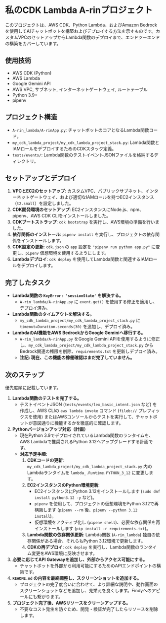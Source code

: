 # 私のCDK Lambda A-rinプロジェクト

このプロジェクトは、AWS CDK、Python Lambda、およびAmazon Bedrockを使用してAIチャットボットを構築およびデプロイする方法を示すものです。カスタムVPCのセットアップからLambda関数のデプロイまで、エンドツーエンドの構築をカバーしています。

## 使用技術

* AWS CDK (Python)
* AWS Lambda
* Google Gemini API
* AWS VPC, サブネット, インターネットゲートウェイ, ルートテーブル
* Python 3.9+
* pipenv

## プロジェクト構造

* `A-rin_lambda/A-rinApp.py`: チャットボットのコアとなるLambda関数コード。
* `my_cdk_lambda_project/my_cdk_lambda_project_stack.py`: Lambda関数とIAMロールをデプロイするためのCDKスタック定義。
* `tests/events/`: Lambda関数のテストイベントJSONファイルを格納するディレクトリ。

## セットアップとデプロイ

1.  **VPCとEC2のセットアップ**: カスタムVPC、パブリックサブネット、インターネットゲートウェイ、および適切なIAMロールを持つEC2インスタンス（`t2.small`）を設定しました。
2.  **CDK開発環境のセットアップ**: EC2インスタンスにNode.js、npm、pipenv、AWS CDK CLIをインストールしました。
3.  **CDKブートストラップ**: `cdk bootstrap` を実行し、AWS環境の準備を行いました。
4.  **依存関係のインストール**: `pipenv install` を実行し、プロジェクトの依存関係をインストールします。
5.  **CDK設定の更新**: `cdk.json` の `app` 設定を `"pipenv run python app.py"` に変更し、`pipenv` 仮想環境を使用するようにします。
6.  **Lambdaデプロイ**: `cdk deploy` を使用してLambda関数と関連するIAMロールをデプロイします。

## 完了したタスク

*   **Lambda関数の `KeyError: 'sessionState'` を解決する。**
    *   `A-rin_lambda/A-rinApp.py` に `event.get()` を使用する修正を適用し、デプロイ済み。
*   **Lambda関数のタイムアウトを解決する。**
    *   `my_cdk_lambda_project/my_cdk_lambda_project_stack.py` に `timeout=Duration.seconds(30)` を追加し、デプロイ済み。
*   **LambdaのAI機能をAWS BedrockからGoogle Geminiへ移行する。**
    *   `A-rin_lambda/A-rinApp.py` をGoogle Gemini APIを使用するように修正し、`my_cdk_lambda_project/my_cdk_lambda_project_stack.py` からBedrock関連の権限を削除、`requirements.txt` を更新しデプロイ済み。
    *   **注記: 現在、この機能の稼働確認はまだ完了していません。**

## 次のステップ

優先度順に記載しています。

1.  **Lambda関数のテストを完了する。**
    * テストイベントJSON (`tests/events/lex_basic_intent.json` など) を作成し、AWS CLIの `aws lambda invoke` コマンド (`fileb://` プレフィックスを使用) またはAWSコンソールからテストを実行して、チャットボットが意図通りに機能するかを徹底的に確認します。
2.  **Pythonバージョンアップ対応（計画）**
    * 現在Python 3.9でデプロイされているLambda関数のランタイムを、AWS Lambdaで推奨されるPython 3.12へアップグレードする計画です。
    * **対応予定手順:**
        1.  **CDKコードの更新**: `my_cdk_lambda_project/my_cdk_lambda_project_stack.py` 内のLambdaランタイムを `lambda_.Runtime.PYTHON_3_12` に変更します。
        2.  **EC2インスタンスのPython環境更新**:
            * EC2インスタンスにPython 3.12をインストールします (`sudo dnf install python3.12 -y` など)。
            * `pipenv` を使用して、プロジェクトの仮想環境をPython 3.12で再構築します (`pipenv --rm` 後、`pipenv --python 3.12 install`)。
            * 仮想環境をアクティブ化し (`pipenv shell`)、必要な依存関係を再インストールします (`pip install -r requirements.txt`)。
        3.  **Lambda関数の依存関係更新**: Lambda関数 (`A-rin_lambda`) 独自の依存関係がある場合、それらもPython 3.12環境で更新します。
        4.  **CDKの再デプロイ**: `cdk deploy` を実行し、Lambda関数のランタイム変更をAWS環境に反映させます。
3.  **必要に応じてAPI Gatewayを追加し、外部からアクセス可能にする。**
    * チャットボットを外部から利用可能にするためのAPIエンドポイントの構築です。
4.  **`README.md` の内容を最終調整し、スクリーンショットを追加する。**
    * プロジェクトの完了度合いに合わせて、より詳細な説明や、動作画面のスクリーンショットなどを追加し、見栄えを良くします。Findyへのアピールにも繋がります。
5.  **プロジェクト完了後、AWSリソースをクリーンアップする。**
    * 不要なコスト発生を防ぐため、開発・検証が完了したらリソースを削除します。

